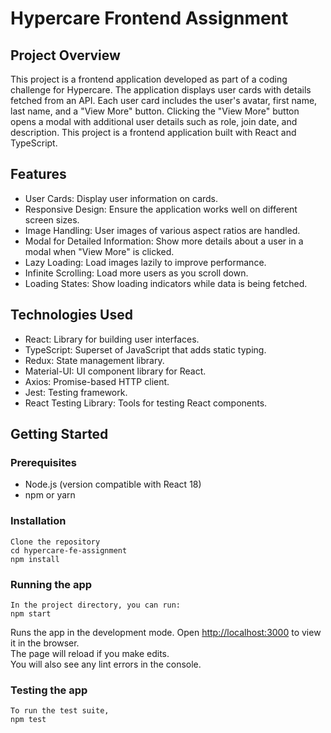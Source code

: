 # Hypercare Frontend Assignment

## Project Overview
This project is a frontend application developed as part of a coding challenge for Hypercare. The application displays user cards with details fetched from an API. Each user card includes the user's avatar, first name, last name, and a "View More" button. Clicking the "View More" button opens a modal with additional user details such as role, join date, and description.
This project is a frontend application built with React and TypeScript.

## Features

+ User Cards: Display user information on cards.
+ Responsive Design: Ensure the application works well on different screen sizes.
+ Image Handling: User images of various aspect ratios are handled.
+ Modal for Detailed Information: Show more details about a user in a modal when "View More" is clicked.
+ Lazy Loading: Load images lazily to improve performance.
+ Infinite Scrolling: Load more users as you scroll down.
+ Loading States: Show loading indicators while data is being fetched.

## Technologies Used
+ React: Library for building user interfaces.
+ TypeScript: Superset of JavaScript that adds static typing.
+ Redux: State management library.
+ Material-UI: UI component library for React.
+ Axios: Promise-based HTTP client.
+ Jest: Testing framework.
+ React Testing Library: Tools for testing React components.

## Getting Started

### Prerequisites
+ Node.js (version compatible with React 18)
+ npm or yarn

### Installation

    Clone the repository
    cd hypercare-fe-assignment    
    npm install

### Running the app

    In the project directory, you can run:
    npm start

Runs the app in the development mode.
Open [http://localhost:3000](http://localhost:3000) to view it in the browser.\
The page will reload if you make edits.\
You will also see any lint errors in the console.

### Testing the app

    To run the test suite,
    npm test
